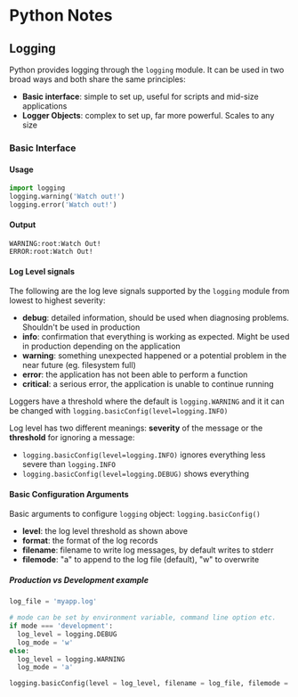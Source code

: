# Python Notes

## Logging

Python provides logging through the ```logging``` module. It can be used in two broad ways and both share the same principles:
* **Basic interface**: simple to set up, useful for scripts and mid-size applications
* **Logger Objects**: complex to set up, far more powerful. Scales to any size

### Basic Interface
#### Usage
```python
import logging
logging.warning('Watch out!')
logging.error('Watch out!')
```
#### Output
```
WARNING:root:Watch Out!
ERROR:root:Watch Out!
```

#### Log Level signals

The following are the log leve signals supported by the `logging` module from lowest to highest severity:
* **debug**: detailed information, should be used when diagnosing problems. Shouldn't be used in production
* **info**: confirmation that everything is working as expected. Might be used in production depending on the application
* **warning**: something unexpected happened or a potential problem in the near future (eg. filesystem full)
* **error**: the application has not been able to perform a function
* **critical**: a serious error, the application is unable to continue running

Loggers have a threshold where the default is `logging.WARNING` and it it can be changed with `logging.basicConfig(level=logging.INFO)`

Log level has two different meanings: **severity** of the message or the **threshold** for ignoring a message:
* `logging.basicConfig(level=logging.INFO)` ignores everything less severe than `logging.INFO`
* `logging.basicConfig(level=logging.DEBUG)` shows everything

#### Basic Configuration Arguments
Basic arguments to configure `logging` object: `logging.basicConfig()`
* **level**: the log level threshold as shown above
* **format**: the format of the log records
* **filename**: filename to write log messages, by default writes to stderr
* **filemode**: "a" to append to the log file (default), "w" to overwrite

##### Production vs Development example
```python
log_file = 'myapp.log'

# mode can be set by environment variable, command line option etc.
if mode === 'development':
  log_level = logging.DEBUG
  log_mode = 'w'
else:
  log_level = logging.WARNING
  log_mode = 'a'

logging.basicConfig(level = log_level, filename = log_file, filemode = log_mode)
```

